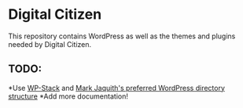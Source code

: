 Digital Citizen
===============

This repository contains WordPress as well as the themes and plugins needed by Digital Citizen.

TODO:
-----
*Use [WP-Stack](https://github.com/markjaquith/WP-Stack) and [Mark Jaquith's preferred WordPress directory structure](https://github.com/markjaquith/WordPress-Skeleton)
*Add more documentation!